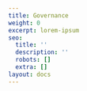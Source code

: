 ```yaml
---
title: Governance
weight: 0
excerpt: lorem-ipsum
seo:
  title: ''
  description: ''
  robots: []
  extra: []
layout: docs
---
```

